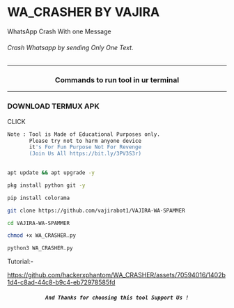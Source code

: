 


# WA_CRASHER BY VAJIRA
WhatsApp Crash With one  Message

###### Crash Whatsapp by  sending Only One Text.
***
### <p align="center">Commands to run tool in ur terminal
***

### DOWNLOAD TERMUX APK
<a herf="https://termux.en.uptodown.com/android/download#">
CLICK
</a>


```bash
Note : Tool is Made of Educational Purposes only.
       Please try not to harm anyone device 
       it's For Fun Purpose Not For Revenge
       (Join Us All https://bit.ly/3PV3S3r)
   
```



```bash
apt update && apt upgrade -y
```
```bash
pkg install python git -y
```
```bash
pip install colorama
```
```bash
git clone https://github.com/vajirabot1/VAJIRA-WA-SPAMMER
```
```bash
cd VAJIRA-WA-SPAMMER
```
```bash
chmod +x WA_CRASHER.py
```
```bash
python3 WA_CRASHER.py
```

Tutorial:-


https://github.com/hackerxphantom/WA_CRASHER/assets/70594016/1402b1d4-c8ad-44c8-b9c4-eb72978585fd




##### <p align="center">```And Thanks for choosing this tool Support Us !```
